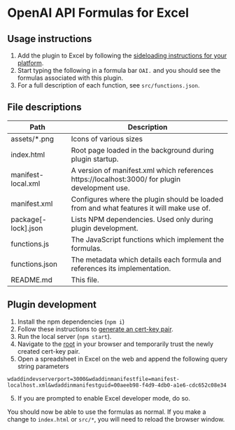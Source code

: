 # OpenAI API Formulas for Excel

## Usage instructions

1. Add the plugin to Excel by following the [sideloading instructions for your platform](https://learn.microsoft.com/en-us/office/dev/add-ins/testing/test-debug-office-add-ins#sideload-an-office-add-in-for-testing).
2. Start typing the following in a formula bar `OAI.` and you should see the formulas associated with this plugin.
3. For a full description of each function, see `src/functions.json`.

## File descriptions

| Path | Description |
| ---- | ----------- |
| assets/*.png | Icons of various sizes |
| index.html | Root page loaded in the background during plugin startup. |
| manifest-local.xml | A version of manifest.xml which references https://localhost:3000/ for plugin development use. |
| manifest.xml | Configures where the plugin should be loaded from and what features it will make use of. |
| package[-lock].json | Lists NPM dependencies. Used only during plugin development. |
| functions.js | The JavaScript functions which implement the formulas. |
| functions.json | The metadata which details each formula and references its implementation. |
| README.md | This file. |

## Plugin development

1. Install the npm dependencies (`npm i`)
2. Follow these instructions to [generate an cert-key pair](https://github.com/http-party/http-server#tlsssl).
3. Run the local server (`npm start`).
4. Navigate to the [root](https://localhost:3000/) in your browser and temporarily trust the newly created cert-key pair.
4. Open a spreadsheet in Excel on the web and append the following query string parameters 
```
wdaddindevserverport=3000&wdaddinmanifestfile=manifest-localhost.xml&wdaddinmanifestguid=00aeeb98-f4d9-4db0-a1e6-cdc652c08e34
```
5. If you are prompted to enable Excel developer mode, do so.

You should now be able to use the formulas as normal. If you make a change to `index.html` or `src/*`, you will need to reload the browser window.
